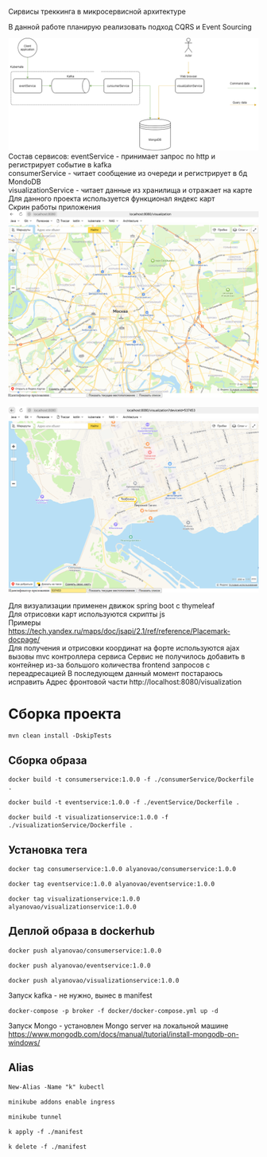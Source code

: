 Сирвисы треккинга в микросервисной архитектуре

В данной работе планирую реализовать подход CQRS и Event Sourcing

![service.png](service.png)
Состав сервисов:
eventService - принимает запрос по http и регистрирует событие в kafka<br>
consumerService - читает сообщение из очереди и регистрирует в бд MondoDB<br>
visualizationService - читает данные из хранилища и отражает на карте<br>
Для данного проекта используется функционал яндекс карт<br>
Скрин работы приложения
![img.png](img.png)

![img_1.png](img_1.png)

Для визуализации применен движок spring boot с thymeleaf<br>
Для отрисовки карт используются скрипты js<br>
Примеры https://tech.yandex.ru/maps/doc/jsapi/2.1/ref/reference/Placemark-docpage/<br>
Для получения и отрисовки координат на форте используются ajax вызовы mvc контроллера сервиса
Сервис не получилось добавить в контейнер из-за большого количества frontend запросов с переадресацией
В последующем данный момент постараюсь исправить
Адрес фронтовой части http://localhost:8080/visualization

# Сборка проекта
```shell
mvn clean install -DskipTests
```

## Сборка образа
```shell
docker build -t consumerservice:1.0.0 -f ./consumerService/Dockerfile .
```

```shell
docker build -t eventservice:1.0.0 -f ./eventService/Dockerfile .
```

```shell
docker build -t visualizationservice:1.0.0 -f ./visualizationService/Dockerfile .
```

## Установка тега
```shell
docker tag consumerservice:1.0.0 alyanovao/consumerservice:1.0.0
```

```shell
docker tag eventservice:1.0.0 alyanovao/eventservice:1.0.0
```

```shell
docker tag visualizationservice:1.0.0 alyanovao/visualizationservice:1.0.0
```

## Деплой образа в dockerhub
```shell
docker push alyanovao/consumerservice:1.0.0
```

```shell
docker push alyanovao/eventservice:1.0.0
```

```shell
docker push alyanovao/visualizationservice:1.0.0
```

Запуск kafka - не нужно, вынес в manifest
```shell
docker-compose -p broker -f docker/docker-compose.yml up -d
```

Запуск Mongo - установлен Mongo server на локальной машине
https://www.mongodb.com/docs/manual/tutorial/install-mongodb-on-windows/

## Alias
```shell
New-Alias -Name "k" kubectl
```
 
```shell
minikube addons enable ingress
```

```shell
minikube tunnel
```

```shell
k apply -f ./manifest
```

```shell
k delete -f ./manifest
```
